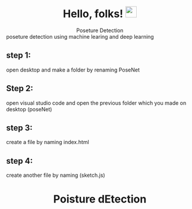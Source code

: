 # Hello, folks! <img src="https://raw.githubusercontent.com/MartinHeinz/MartinHeinz/master/wave.gif" width="30px">
<center>Poseture Detection</center>
 poseture detection using machine learing and deep learning 

## step 1:
open desktop and  make a folder by renaming PoseNet 

## Step 2:
open visual studio code and open the previous folder which you made on desktop (poseNet)


## step 3:
create a file by naming index.html

## step 4:
create another file by naming (sketch.js)


 <html>
<head>
<style>
h1 {text-align: center;}
</style>
</head>
<body>

<h1>Poisture dEtection</h1>

</body>
</html> 
